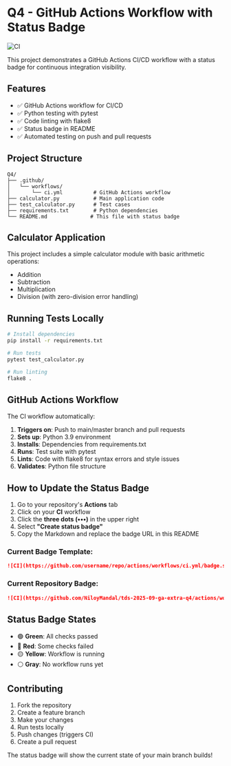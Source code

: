 # Q4 - GitHub Actions Workflow with Status Badge

![CI](https://github.com/NiloyMandal/tds-2025-09-ga-extra-q4/actions/workflows/ci.yml/badge.svg)

This project demonstrates a GitHub Actions CI/CD workflow with a status badge for continuous integration visibility.

## Features

- ✅ GitHub Actions workflow for CI/CD
- ✅ Python testing with pytest
- ✅ Code linting with flake8
- ✅ Status badge in README
- ✅ Automated testing on push and pull requests

## Project Structure

```
Q4/
├── .github/
│   └── workflows/
│       └── ci.yml          # GitHub Actions workflow
├── calculator.py           # Main application code
├── test_calculator.py      # Test cases
├── requirements.txt        # Python dependencies
└── README.md              # This file with status badge
```

## Calculator Application

This project includes a simple calculator module with basic arithmetic operations:

- Addition
- Subtraction
- Multiplication
- Division (with zero-division error handling)

## Running Tests Locally

```bash
# Install dependencies
pip install -r requirements.txt

# Run tests
pytest test_calculator.py

# Run linting
flake8 .
```

## GitHub Actions Workflow

The CI workflow automatically:

1. **Triggers on**: Push to main/master branch and pull requests
2. **Sets up**: Python 3.9 environment
3. **Installs**: Dependencies from requirements.txt
4. **Runs**: Test suite with pytest
5. **Lints**: Code with flake8 for syntax errors and style issues
6. **Validates**: Python file structure

## How to Update the Status Badge

1. Go to your repository's **Actions** tab
2. Click on your **CI** workflow
3. Click the **three dots (•••)** in the upper right
4. Select **"Create status badge"**
5. Copy the Markdown and replace the badge URL in this README

### Current Badge Template:

```markdown
![CI](https://github.com/username/repo/actions/workflows/ci.yml/badge.svg)
```

### Current Repository Badge:

```markdown
![CI](https://github.com/NiloyMandal/tds-2025-09-ga-extra-q4/actions/workflows/ci.yml/badge.svg)
```

## Status Badge States

- 🟢 **Green**: All checks passed
- 🔴 **Red**: Some checks failed
- 🟡 **Yellow**: Workflow is running
- ⚪ **Gray**: No workflow runs yet

## Contributing

1. Fork the repository
2. Create a feature branch
3. Make your changes
4. Run tests locally
5. Push changes (triggers CI)
6. Create a pull request

The status badge will show the current state of your main branch builds!
